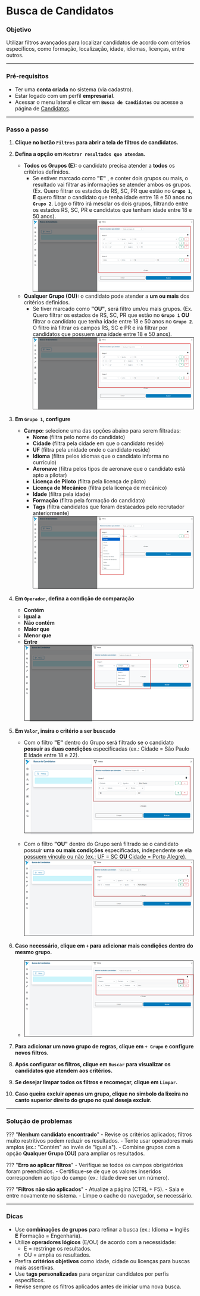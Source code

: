 # <i data-lucide="funnel-plus" class="icon-lg"></i> Busca de Candidatos

### <i data-lucide="target" class="icon-lg"></i> Objetivo

Utilizar filtros avançados para localizar candidatos de acordo com critérios específicos, como formação, localização, idade, idiomas, licenças, entre outros.

---

### <i data-lucide="square-check" class="icon-lg"></i> Pré-requisitos

- Ter uma **conta criada** no sistema (via cadastro).
- Estar logado com um perfil **empresarial**.
- Acessar o menu lateral e clicar em **`Busca de Candidatos`** ou acesse a página de [Candidatos](https://redeaviacao.com.br/candidatos).

---

### <i data-lucide="notebook-pen" class="icon-lg"></i> Passo a passo

1. **Clique no botão `Filtros` para abrir a tela de filtros de candidatos.**

2. **Defina a opção em ``Mostrar resultados que atendam``.**
      - **Todos os Grupos (E):** o candidato precisa atender a **todos** os critérios definidos.
        - Se estiver marcado como **"E"** , e conter dois grupos ou mais, o resultado vai filtrar as informações se atender ambos os grupos. (Ex. Quero filtrar os estados de RS, SC, PR que estão no **``Grupo 1``**, **E** quero filtrar o candidato que tenha idade entre 18 e 50 anos no **``Grupo 2``**. Logo o filtro irá mesclar os dois grupos, filtrando entre os estados RS, SC, PR e candidatos que tenham idade entre 18 e 50 anos).
        ![Tela de busca que atendem o filtro E](../imagens/Filtro-candidato/filtro_grupos_exemplo_if.png)
      - **Qualquer Grupo (OU):** o candidato pode atender a **um ou mais** dos critérios definidos.
        - Se tiver marcado como **"OU"**, será filtro um/ou mais grupos. (Ex. Quero filtrar os estados de RS, SC, PR que estão no **``Grupo 1``** **OU** filtrar o candidato que tenha idade entre 18 e 50 anos no **``Grupo 2``**. O filtro irá filtrar os campos RS, SC e PR e irá filtrar por candidatos que possuem uma idade entre 18 e 50 anos).
        ![Tela de busca que atendem o filtro OU](../imagens/Filtro-candidato/filtro_grupos_exemplo_else.png)

3. **Em ``Grupo 1``, configure**
      - **Campo:** selecione uma das opções abaixo para serem filtradas: 
           - **Nome** (filtra pelo nome do candidato)
           - **Cidade** (filtra pela cidade em que o candidato reside)
           - **UF** (filtra pela unidade onde o candidato reside)
           - **Idioma** (filtra pelos idiomas que o candidato informa no currículo)
           - **Aeronave** (filtra pelos tipos de aeronave que o candidato está apto a pilotar)
           - **Licença de Piloto** (filtra pela licença de piloto)
           - **Licença de Mecânico** (filtra pela licença de mecânico)
           - **Idade** (filtra pela idade)
           - **Formação** (filtra pela formação do candidato)
           - **Tags** (filtra candidatos que foram destacados pelo recrutador anteriormente)
      ![Tela de campos a serem filtrados](../imagens/Filtro-candidato/parametros1.png)     

4. **Em ``Operador``, defina a condição de comparação**
      - **Contém**
      - **Igual a**
      - **Não contém**
      - **Maior que**
      - **Menor que**
      - **Entre**
      ![Tela de operadores de filtros](../imagens/Filtro-candidato/regras.png)
  
5. **Em ``Valor``, insira o critério a ser buscado** 

      - Com o filtro **"E"** dentro do Grupo será filtrado se o candidato **possuir as duas condições** especificadas (ex.: Cidade = São Paulo **E** Idade entre 18 e 22).
      ![Tela de adição de condição E](../imagens/Filtro-candidato/filtro_grupo1_if.png)

      - Com o filtro **"OU"** dentro do Grupo será filtrado se o candidato possuir **uma ou mais condições** especificadas, independente se ela possuem vínculo ou não (ex.: UF = SC **OU** Cidade = Porto Alegre).
      ![Tela de adição de condição OU](../imagens/Filtro-candidato/Filtro_grupo1_else.png)

6. **Caso necessário, clique em `+` para adicionar mais condições dentro do mesmo grupo.**
    - ![Tela de adição de condição](../imagens/Filtro-candidato/adicao_parametros.png)

7. **Para adicionar um novo grupo de regras, clique em `+ Grupo` e configure novos filtros.**

8. **Após configurar os filtros, clique em `Buscar` para visualizar os candidatos que atendem aos critérios.**

9. **Se desejar limpar todos os filtros e recomeçar, clique em `Limpar`.**

10. **Caso queira excluir apenas um grupo, clique no simbolo da lixeira no canto superior direito do grupo no qual deseja excluir.**

---

### <i data-lucide="wrench" class="icon-lg"></i> Solução de problemas

??? "**Nenhum candidato encontrado**"
    - Revise os critérios aplicados; filtros muito restritivos podem reduzir os resultados.
    - Tente usar operadores mais amplos (ex.: "Contém" ao invés de "Igual a").
    - Combine grupos com a opção **Qualquer Grupo (OU)** para ampliar os resultados.

??? "**Erro ao aplicar filtros**"
    - Verifique se todos os campos obrigatórios foram preenchidos.
    - Certifique-se de que os valores inseridos correspondem ao tipo do campo (ex.: Idade deve ser um número).

??? "**Filtros não são aplicados**"
    - Atualize a página (CTRL + F5).
    - Saia e entre novamente no sistema.
    - Limpe o cache do navegador, se necessário.

---

### <i data-lucide="lightbulb" class="icon-dica"></i> Dicas

- Use **combinações de grupos** para refinar a busca (ex.: Idioma = Inglês **E** Formação = Engenharia).
- Utilize **operadores lógicos** (E/OU) de acordo com a necessidade:
    - E = restringe os resultados.
    - OU = amplia os resultados.
- Prefira **critérios objetivos** como idade, cidade ou licenças para buscas mais assertivas.
- Use **tags personalizadas** para organizar candidatos por perfis específicos.
- Revise sempre os filtros aplicados antes de iniciar uma nova busca.
